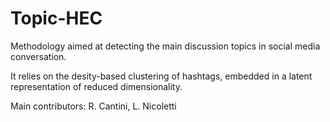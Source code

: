 # Topic-HEC

Methodology aimed at detecting the main discussion topics in social media conversation.

It relies on the desity-based clustering of hashtags, embedded in a latent representation of reduced dimensionality.

Main contributors: R. Cantini, L. Nicoletti

